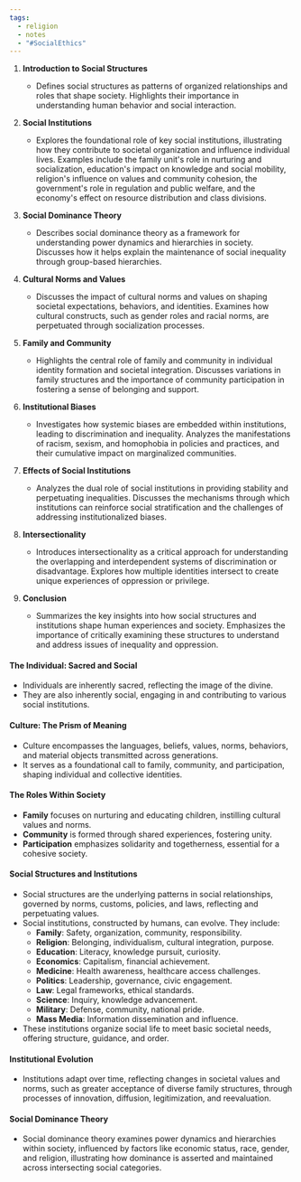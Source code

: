 ```yaml
---
tags:
  - religion
  - notes
  - "#SocialEthics"
---
```


1. **Introduction to Social Structures**
   - Defines social structures as patterns of organized relationships and roles that shape society. Highlights their importance in understanding human behavior and social interaction.

2. **Social Institutions**
   - Explores the foundational role of key social institutions, illustrating how they contribute to societal organization and influence individual lives. Examples include the family unit's role in nurturing and socialization, education's impact on knowledge and social mobility, religion's influence on values and community cohesion, the government's role in regulation and public welfare, and the economy's effect on resource distribution and class divisions.

3. **Social Dominance Theory**
   - Describes social dominance theory as a framework for understanding power dynamics and hierarchies in society. Discusses how it helps explain the maintenance of social inequality through group-based hierarchies.

4. **Cultural Norms and Values**
   - Discusses the impact of cultural norms and values on shaping societal expectations, behaviors, and identities. Examines how cultural constructs, such as gender roles and racial norms, are perpetuated through socialization processes.

5. **Family and Community**
   - Highlights the central role of family and community in individual identity formation and societal integration. Discusses variations in family structures and the importance of community participation in fostering a sense of belonging and support.

6. **Institutional Biases**
   - Investigates how systemic biases are embedded within institutions, leading to discrimination and inequality. Analyzes the manifestations of racism, sexism, and homophobia in policies and practices, and their cumulative impact on marginalized communities.

7. **Effects of Social Institutions**
   - Analyzes the dual role of social institutions in providing stability and perpetuating inequalities. Discusses the mechanisms through which institutions can reinforce social stratification and the challenges of addressing institutionalized biases.

8. **Intersectionality**
   - Introduces intersectionality as a critical approach for understanding the overlapping and interdependent systems of discrimination or disadvantage. Explores how multiple identities intersect to create unique experiences of oppression or privilege.

9. **Conclusion**
   - Summarizes the key insights into how social structures and institutions shape human experiences and society. Emphasizes the importance of critically examining these structures to understand and address issues of inequality and oppression.

#### The Individual: Sacred and Social

- Individuals are inherently sacred, reflecting the image of the divine.
- They are also inherently social, engaging in and contributing to various social institutions.

#### Culture: The Prism of Meaning

- Culture encompasses the languages, beliefs, values, norms, behaviors, and material objects transmitted across generations.
- It serves as a foundational call to family, community, and participation, shaping individual and collective identities.

#### The Roles Within Society

- **Family** focuses on nurturing and educating children, instilling cultural values and norms.
- **Community** is formed through shared experiences, fostering unity.
- **Participation** emphasizes solidarity and togetherness, essential for a cohesive society.

#### Social Structures and Institutions

- Social structures are the underlying patterns in social relationships, governed by norms, customs, policies, and laws, reflecting and perpetuating values.
- Social institutions, constructed by humans, can evolve. They include:
    - **Family**: Safety, organization, community, responsibility.
    - **Religion**: Belonging, individualism, cultural integration, purpose.
    - **Education**: Literacy, knowledge pursuit, curiosity.
    - **Economics**: Capitalism, financial achievement.
    - **Medicine**: Health awareness, healthcare access challenges.
    - **Politics**: Leadership, governance, civic engagement.
    - **Law**: Legal frameworks, ethical standards.
    - **Science**: Inquiry, knowledge advancement.
    - **Military**: Defense, community, national pride.
    - **Mass Media**: Information dissemination and influence.
- These institutions organize social life to meet basic societal needs, offering structure, guidance, and order.

#### Institutional Evolution

- Institutions adapt over time, reflecting changes in societal values and norms, such as greater acceptance of diverse family structures, through processes of innovation, diffusion, legitimization, and reevaluation.

#### Social Dominance Theory

- Social dominance theory examines power dynamics and hierarchies within society, influenced by factors like economic status, race, gender, and religion, illustrating how dominance is asserted and maintained across intersecting social categories.